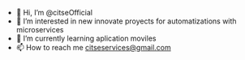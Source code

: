 - 👋 Hi, I’m @citseOfficial
- 👀 I’m interested in new innovate proyects for automatizations with microservices
- 🌱 I’m currently learning aplication moviles
- 📫 How to reach me citseservices@gmail.com  

<!---
citseOfficial/citseOfficial is a ✨ special ✨ repository because its `README.md` (this file) appears on your GitHub profile.
You can click the Preview link to take a look at your changes.
--->
